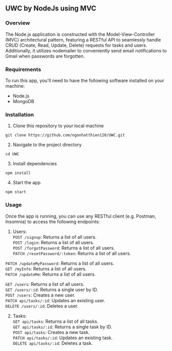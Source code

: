 ## UWC by NodeJs using MVC 

### Overview
The Node.js application is constructed with the Model-View-Controller (MVC) architectural pattern, featuring a RESTful API to seamlessly handle CRUD (Create, Read, Update, Delete) requests for tasks and users. Additionally, it utilizes nodemailer to conveniently send email notifications to Gmail when passwords are forgotten.

### Requirements
To run this app, you'll need to have the following software installed on your machine:

* Node.js
* MongoDB

### Installation
1. Clone this repository to your local machine
```
git clone https://github.com/ngonhatthien120/UWC.git
```

2. Navigate to the project directory
```
cd UWC
```

3. Install dependencies
```
npm install
```

4. Start the app
```
npm start
```

### Usage
Once the app is running, you can use any RESTful client (e.g. Postman, Insomnia) to access the following endpoints:
1. Users:\
`POST /signup`: Returns a list of all users.\
`POST /login`: Returns a list of all users.\
`POST /forgotPassword`: Returns a list of all users.\
`PATCH /resetPassword/:token`: Returns a list of all users.

`PATCH /updateMyPassword`: Returns a list of all users.\
`GET /myInfo`: Returns a list of all users.\
`PATCH /updateMe`: Returns a list of all users.

`GET /users`: Returns a list of all users.\
`GET /users/:id`: Returns a single user by ID.\
`POST /users`: Creates a new user.\
`PATCH api/tasks/:id`: Updates an existing user.\
`DELETE /users/:id`: Deletes a user.

2. Tasks:\
`GET api/tasks`: Returns a list of all tasks.\
`GET api/tasks/:id`: Returns a single task by ID.\
`POST api/tasks`: Creates a new task.\
`PATCH api/tasks/:id`: Updates an existing task.\
`DELETE api/tasks/:id`: Deletes a task.
